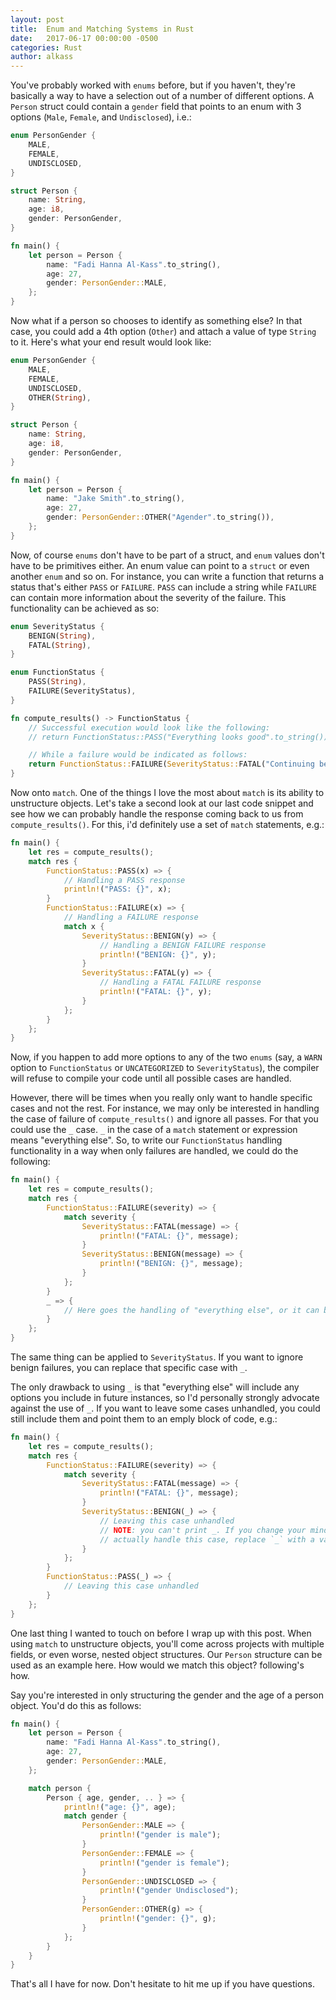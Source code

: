 ```yaml
---
layout: post
title:  Enum and Matching Systems in Rust
date:   2017-06-17 00:00:00 -0500
categories: Rust
author: alkass
---
```


  You've probably worked with `enums` before, but if you haven't, they're basically a way to have a selection out of a number of different options. A `Person` struct could contain a `gender` field that points to an enum with 3 options (`Male`, `Female`, and `Undisclosed`), i.e.:

  ```rust
  enum PersonGender {
      MALE,
      FEMALE,
      UNDISCLOSED,
  }

  struct Person {
      name: String,
      age: i8,
      gender: PersonGender,
  }

  fn main() {
      let person = Person {
          name: "Fadi Hanna Al-Kass".to_string(),
          age: 27,
          gender: PersonGender::MALE,
      };
  }

  ```

   Now what if a person so chooses to identify as something else? In that case, you could add a 4th option (`Other`) and attach a value of type `String` to it. Here's what your end result would look like:

  ```rust
  enum PersonGender {
      MALE,
      FEMALE,
      UNDISCLOSED,
      OTHER(String),
  }

  struct Person {
      name: String,
      age: i8,
      gender: PersonGender,
  }

  fn main() {
      let person = Person {
          name: "Jake Smith".to_string(),
          age: 27,
          gender: PersonGender::OTHER("Agender".to_string()),
      };
  }

  ```

  Now, of course `enums` don't have to be part of a struct, and `enum` values don't have to be primitives either. An enum value can point to a `struct` or even another `enum` and so on. For instance, you can write a function that returns a status that's either `PASS` or `FAILURE`. `PASS` can include a string while `FAILURE` can contain more information about the severity of the failure. This functionality can be achieved as so:

  ```rust
  enum SeverityStatus {
      BENIGN(String),
      FATAL(String),
  }

  enum FunctionStatus {
      PASS(String),
      FAILURE(SeverityStatus),
  }

  fn compute_results() -> FunctionStatus {
      // Successful execution would look like the following:
      // return FunctionStatus::PASS("Everything looks good".to_string());

      // While a failure would be indicated as follows:
      return FunctionStatus::FAILURE(SeverityStatus::FATAL("Continuing beyond this point will cause more damage to the hardware".to_string()));
  }
  ```

  Now onto `match`. One of the things I love the most about `match` is its ability to unstructure objects. Let's take a second look at our last code snippet and see how we can probably handle the response coming back to us from `compute_results()`. For this, i'd definitely use a set of `match` statements, e.g.:

  ```rust
  fn main() {
      let res = compute_results();
      match res {
          FunctionStatus::PASS(x) => {
              // Handling a PASS response
              println!("PASS: {}", x);
          }
          FunctionStatus::FAILURE(x) => {
              // Handling a FAILURE response
              match x {
                  SeverityStatus::BENIGN(y) => {
                      // Handling a BENIGN FAILURE response
                      println!("BENIGN: {}", y);
                  }
                  SeverityStatus::FATAL(y) => {
                      // Handling a FATAL FAILURE response
                      println!("FATAL: {}", y);
                  }
              };
          }
      };
  }
  ```

  Now, if you happen to add more options to any of the two `enums` (say, a `WARN` option to `FunctionStatus` or `UNCATEGORIZED` to `SeverityStatus`), the compiler will refuse to compile your code until all possible cases are handled.

  However, there will be times when you really only want to handle specific cases and not the rest. For instance, we may only be interested in handling the case of failure of `compute_results()` and ignore all passes. For that you could use the `_` case. `_` in the case of a `match` statement or expression means "everything else". So, to write our `FunctionStatus` handling functionality in a way when only failures are handled, we could do the following:

  ```rust
  fn main() {
      let res = compute_results();
      match res {
          FunctionStatus::FAILURE(severity) => {
              match severity {
                  SeverityStatus::FATAL(message) => {
                      println!("FATAL: {}", message);
                  }
                  SeverityStatus::BENIGN(message) => {
                      println!("BENIGN: {}", message);
                  }
              };
          }
          _ => {
              // Here goes the handling of "everything else", or it can be left out completely
          }
      };
  }
  ```

  The same thing can be applied to `SeverityStatus`. If you want to ignore benign failures, you can replace that specific case with `_`.

  The only drawback to using `_` is that "everything else" will include any options you include in future instances, so I'd personally strongly advocate against the use of `_`. If you want to leave some cases unhandled, you could still include them and point them to an emply block of code, e.g.:

  ```rust
  fn main() {
      let res = compute_results();
      match res {
          FunctionStatus::FAILURE(severity) => {
              match severity {
                  SeverityStatus::FATAL(message) => {
                      println!("FATAL: {}", message);
                  }
                  SeverityStatus::BENIGN(_) => {
                      // Leaving this case unhandled
                      // NOTE: you can't print _. If you change your mind and decide to
                      // actually handle this case, replace `_` with a valid variable name.
                  }
              };
          }
          FunctionStatus::PASS(_) => {
              // Leaving this case unhandled
          }
      };
  }
  ```

  One last thing I wanted to touch on before I wrap up with this post. When using `match` to unstructure objects, you'll come across projects with multiple fields, or even worse, nested object structures. Our `Person` structure can be used as an example here. How would we match this object? following's how.

  Say you're interested in only structuring the gender and the age of a person object. You'd do this as follows:

  ```rust
  fn main() {
      let person = Person {
          name: "Fadi Hanna Al-Kass".to_string(),
          age: 27,
          gender: PersonGender::MALE,
      };

      match person {
          Person { age, gender, .. } => {
              println!("age: {}", age);
              match gender {
                  PersonGender::MALE => {
                      println!("gender is male");
                  }
                  PersonGender::FEMALE => {
                      println!("gender is female");
                  }
                  PersonGender::UNDISCLOSED => {
                      println!("gender Undisclosed");
                  }
                  PersonGender::OTHER(g) => {
                      println!("gender: {}", g);
                  }
              };
          }
      }
  }
  ```

  That's all I have for now. Don't hesitate to hit me up if you have questions.
